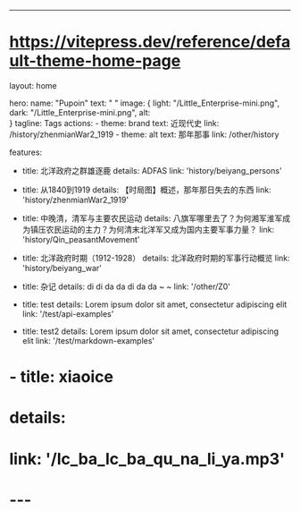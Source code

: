 ---
# https://vitepress.dev/reference/default-theme-home-page
layout: home

hero:
  name: "Pupoin"
  text: " "
  image: { 
      light: "/Little_Enterprise-mini.png",
      dark: "/Little_Enterprise-mini.png",
      alt:   
    }
  tagline: Tags
  actions:
    - theme: brand
      text: 近现代史
      link: /history/zhenmianWar2_1919
    - theme: alt
      text: 那年那事
      link: /other/history

features:

  - title: 北洋政府之群雄逐鹿
    details: ADFAS 
    link: 'history/beiyang_persons'
    
  - title: 从1840到1919
    details: 【时局图】概述，那年那日失去的东西
    link: 'history/zhenmianWar2_1919'
  - title: 中晚清，清军与主要农民运动
    details: 八旗军哪里去了？为何湘军淮军成为镇压农民运动的主力？为何清末北洋军又成为国内主要军事力量？ 
    link: 'history/Qin_peasantMovement' 
  - title: 北洋政府时期（1912-1928）
    details: 北洋政府时期的军事行动概览
    link: 'history/beiyang_war'  

  - title: 杂记
    details: di di da da di da da ~ ~ 
    link: '/other/Z0'



  - title: test
    details: Lorem ipsum dolor sit amet, consectetur adipiscing elit
    link: '/test/api-examples'
  - title: test2
    details: Lorem ipsum dolor sit amet, consectetur adipiscing elit
    link: '/test/markdown-examples'
#   - title: xiaoice
#     details: 
#     link: '/lc_ba_lc_ba_qu_na_li_ya.mp3'
# ---

